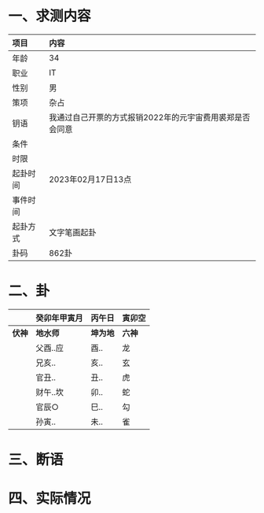 # 一、求测内容
|项目|内容|
|:-|:-|
|年龄|34|
|职业|IT|
|性别|男|
|策项|杂占|
|钥语|我通过自己开票的方式报销2022年的元宇宙费用裘郑是否会同意|
|条件||
|时限||
|起卦时间|2023年02月17日13点|
|事件时间||
|起卦方式|文字笔画起卦|
|卦码|862卦|

# 二、卦
||癸卯年甲寅月|丙午日|寅卯空|
|:-|:-|:-|:-|
|**伏神**|**地水师**|**坤为地**|**六神**|
||父酉..应|酉..|龙|
||兄亥..|亥..|玄|
||官丑..|丑..|虎|
||财午..坎|卯..|蛇|
||官辰○|巳..|勾|
||孙寅..|未..|雀|


# 三、断语

# 四、实际情况